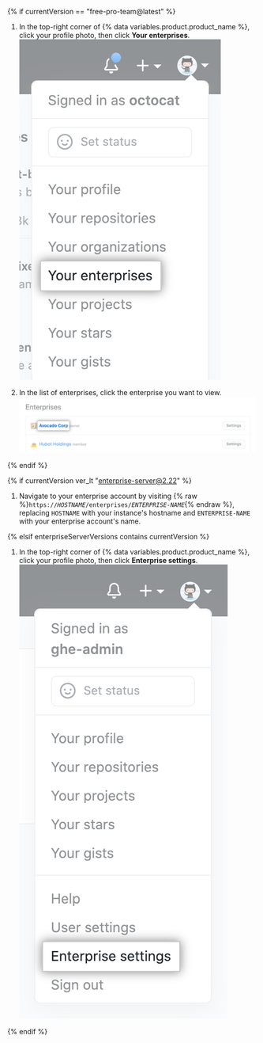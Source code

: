 {% if currentVersion == "free-pro-team@latest" %}

1. In the top-right corner of {% data variables.product.product_name %}, click your profile photo, then click **Your enterprises**.
  !["Your enterprises" in drop-down menu for profile photo on {% data variables.product.product_name %}](/assets/images/help/enterprises/your-enterprises.png)

1. In the list of enterprises, click the enterprise you want to view.
    ![Name of an enterprise in list of your enterprises](/assets/images/help/enterprises/your-enterprises-list.png)

{% endif %}

{% if currentVersion ver_lt "enterprise-server@2.22" %}

1. Navigate to your enterprise account by visiting {% raw %}<code>https://<em>HOSTNAME</em>/enterprises/<em>ENTERPRISE-NAME</em></code>{% endraw %}, replacing `HOSTNAME` with your instance's hostname and  `ENTERPRISE-NAME` with your enterprise account's name.

{% elsif enterpriseServerVersions contains currentVersion %}

1. In the top-right corner of {% data variables.product.product_name %}, click your profile photo, then click **Enterprise settings**.
    !["Enterprise settings" in drop-down menu for profile photo on {% data variables.product.product_name %}](/assets/images/enterprise/settings/enterprise-settings.png)

{% endif %}
